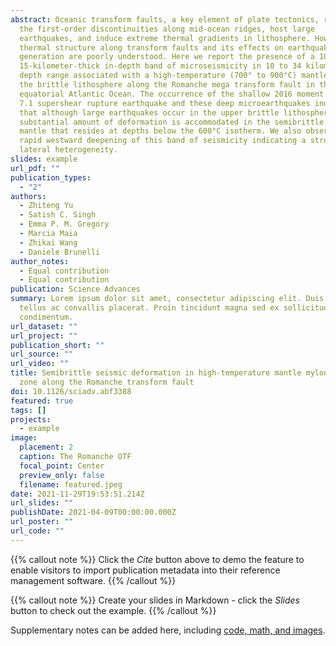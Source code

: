 ```yaml
---
abstract: Oceanic transform faults, a key element of plate tectonics, represent
  the first-order discontinuities along mid-ocean ridges, host large
  earthquakes, and induce extreme thermal gradients in lithosphere. However, the
  thermal structure along transform faults and its effects on earthquake
  generation are poorly understood. Here we report the presence of a 10- to
  15-kilometer-thick in-depth band of microseismicity in 10 to 34 kilometer
  depth range associated with a high-temperature (700° to 900°C) mantle below
  the brittle lithosphere along the Romanche mega transform fault in the
  equatorial Atlantic Ocean. The occurrence of the shallow 2016 moment magnitude
  7.1 supershear rupture earthquake and these deep microearthquakes indicate
  that although large earthquakes occur in the upper brittle lithosphere, a
  substantial amount of deformation is accommodated in the semibrittle mylonitic
  mantle that resides at depths below the 600°C isotherm. We also observe a
  rapid westward deepening of this band of seismicity indicating a strong
  lateral heterogeneity.
slides: example
url_pdf: ""
publication_types:
  - "2"
authors:
  - Zhiteng Yu
  - Satish C. Singh
  - Emma P. M. Gregory
  - Marcia Maia
  - Zhikai Wang
  - Daniele Brunelli
author_notes:
  - Equal contribution
  - Equal contribution
publication: Science Advances
summary: Lorem ipsum dolor sit amet, consectetur adipiscing elit. Duis posuere
  tellus ac convallis placerat. Proin tincidunt magna sed ex sollicitudin
  condimentum.
url_dataset: ""
url_project: ""
publication_short: ""
url_source: ""
url_video: ""
title: Semibrittle seismic deformation in high-temperature mantle mylonite shear
  zone along the Romanche transform fault
doi: 10.1126/sciadv.abf3388
featured: true
tags: []
projects:
  - example
image:
  placement: 2
  caption: The Romanche OTF
  focal_point: Center
  preview_only: false
  filename: featured.jpeg
date: 2021-11-29T19:53:51.214Z
url_slides: ""
publishDate: 2021-04-09T00:00:00.000Z
url_poster: ""
url_code: ""
---
```


{{% callout note %}}
Click the *Cite* button above to demo the feature to enable visitors to import publication metadata into their reference management software.
{{% /callout %}}

{{% callout note %}}
Create your slides in Markdown - click the *Slides* button to check out the example.
{{% /callout %}}

Supplementary notes can be added here, including [code, math, and images](https://wowchemy.com/docs/writing-markdown-latex/).
